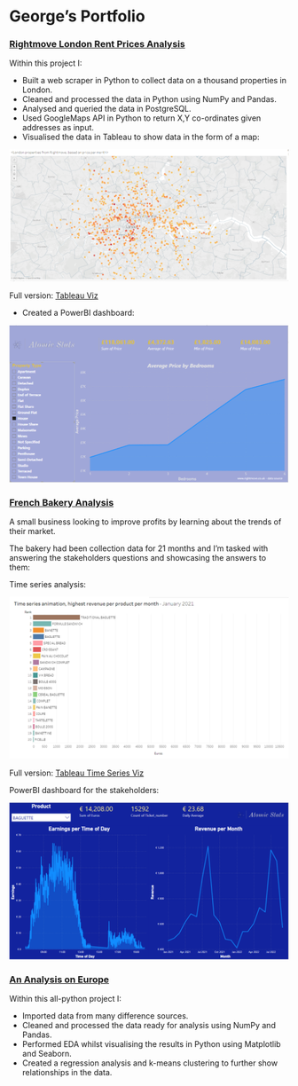 # George’s Portfolio

### [Rightmove London Rent Prices Analysis](https://github.com/georgehorgan/Rightmove-properties)

Within this project I:

- Built a web scraper in Python to collect data on a thousand properties in London.
- Cleaned and processed the data in Python using NumPy and Pandas.
- Analysed and queried the data in PostgreSQL.
- Used GoogleMaps API in Python to return X,Y co-ordinates given addresses as input.
- Visualised the data in Tableau to show data in the form of a map:

![](./images/main_img1.png)

Full version: [Tableau Viz](https://public.tableau.com/app/profile/george.horgan/viz/LondonpropertiesfromRightmovefilteredbypricepermonth/Sheet1)

- Created a PowerBI dashboard:

![](https://github.com/georgehorgan/DataAnalyticsPortfolio/blob/main/images/main_img2.png)

### [French Bakery Analysis](https://github.com/georgehorgan/French_Bakery)

A small business looking to improve profits by learning about the trends of their market. 

The bakery had been collection data for 21 months and I’m tasked with answering the stakeholders questions and showcasing the answers to them:

Time series analysis:

![](https://github.com/georgehorgan/DataAnalyticsPortfolio/blob/main/images/main_img3.png)

Full version: [Tableau Time Series Viz](https://public.tableau.com/app/profile/george.horgan/viz/French_bakery_series/TimeSeries)

PowerBI dashboard for the stakeholders:

![](https://github.com/georgehorgan/DataAnalyticsPortfolio/blob/main/images/main_img4.png)

### [An Analysis on Europe](https://github.com/georgehorgan/Europe-Project)

Within this all-python project I:

- Imported data from many difference sources.
- Cleaned and processed the data ready for analysis using NumPy and Pandas.
- Performed EDA whilst visualising the results in Python using Matplotlib and Seaborn.
- Created a regression analysis and k-means clustering to further show relationships in the data.
